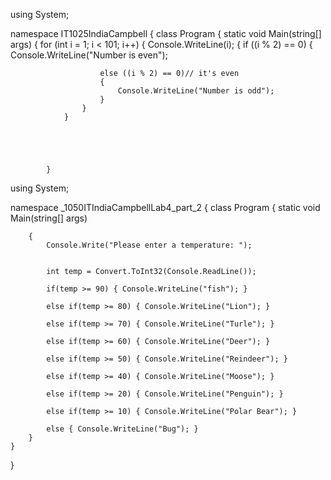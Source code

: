using System;

namespace IT1025IndiaCampbell
{
    class Program
    {
        static void Main(string[] args)
        {
            for (int i = 1; i < 101; i++)
            {
                Console.WriteLine(i);
                {
                    if ((i % 2) == 0)
                    { Console.WriteLine("Number is even");

                        else ((i % 2) == 0)// it's even
                        {
                            Console.WriteLine("Number is odd");
                        }
                    }
                }





            }
                
using System;

namespace _1050ITIndiaCampbellLab4_part_2
{
    class Program
    {
        static void Main(string[] args)

        {
            Console.Write("Please enter a temperature: ");


            int temp = Convert.ToInt32(Console.ReadLine());

            if(temp >= 90) { Console.WriteLine("fish"); }

            else if(temp >= 80) { Console.WriteLine("Lion"); }

            else if(temp >= 70) { Console.WriteLine("Turle"); }

            else if(temp >= 60) { Console.WriteLine("Deer"); }

            else if(temp >= 50) { Console.WriteLine("Reindeer"); }

            else if(temp >= 40) { Console.WriteLine("Moose"); }

            else if(temp >= 20) { Console.WriteLine("Penguin"); }

            else if(temp >= 10) { Console.WriteLine("Polar Bear"); }

            else { Console.WriteLine("Bug"); }
        }
    }               
                
}

